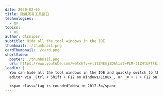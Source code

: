 ```yaml
---
date: 2020-02-05
title: 隐藏所有工具窗口
technologies:
  - go
topics:
  - ui
author: dlsniper
subtitle: Hide all the tool windows in the IDE
thumbnail: ./thumbnail.png
cardThumbnail: ./card.png
shortVideo:
  poster: ./thumbnail.png
  url: https://www.youtube.com/watch?v=vl1tZNEmjZQ&list=PLM-t1Z4tbFflkIOaap4P-BV30ZrZwrDld&index=24
leadin: |
  You can hide all the tool windows in the IDE and quickly switch to the
  editor via _Ctrl + Shift + F12 on Windows/Linux_, or _⌘ + ⇧ + F12 on macOS_.

  <span class="tag is-rounded">New in 2017.3</span>
---
```



